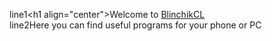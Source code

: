line1\<h1 align="center">Welcome to <a href="https://daniilshat.ru/" target="_blank">BlinchikCL</a>  
line2Here you can find useful programs for your phone or PC
